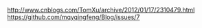 http://www.cnblogs.com/TomXu/archive/2012/01/17/2310479.html  
https://github.com/mqyqingfeng/Blog/issues/7
